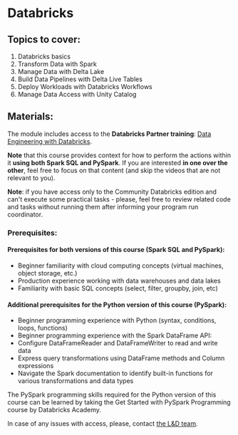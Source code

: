 # Databricks

## Topics to cover:

1. Databricks basics
2. Transform Data with Spark
3. Manage Data with Delta Lake 
4. Build Data Pipelines with Delta Live Tables
5. Deploy Workloads with Databricks Workflows
6. Manage Data Access with Unity Catalog

## Materials:

The module includes access to the **Databricks Partner training**: [Data Engineering with Databricks](https://partner-academy.databricks.com/learn/course/internal/view/elearning/1266/data-engineering-with-databricks).

**Note** that this course provides context for how to perform the actions within it **using both Spark SQL and PySpark**. If you are interested **in one over the other**, feel free to focus on that content (and skip the videos that are not relevant to you).

**Note**: if you have access only to the Community Databricks edition and can't execute some practical tasks  - please, feel free to review related code and tasks without running them after informing your program run coordinator.

### Prerequisites:
#### Prerequisites for both versions of this course (Spark SQL and PySpark):

* Beginner familiarity with cloud computing concepts (virtual machines, object storage, etc.)
* Production experience working with data warehouses and data lakes
* Familiarity with basic SQL concepts (select, filter, groupby, join, etc)


#### Additional prerequisites for the Python version of this course (PySpark):

* Beginner programming experience with Python (syntax, conditions, loops, functions)
* Beginner programming experience with the Spark DataFrame API:
* Configure DataFrameReader and DataFrameWriter to read and write data
* Express query transformations using DataFrame methods and Column expressions
* Navigate the Spark documentation to identify built-in functions for various transformations and data types


The PySpark programming skills required for the Python version of this course can be learned by taking the Get Started with PySpark Programming course by Databricks Academy.


In case of any issues with access, please, contact [the L&D team](mailto:AskLearn@epam.com).
